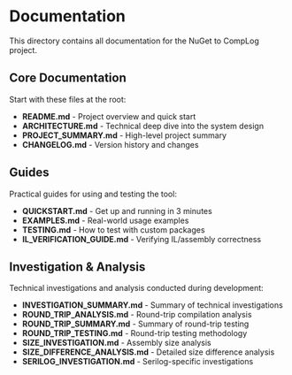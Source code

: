 # Documentation

This directory contains all documentation for the NuGet to CompLog project.

## Core Documentation

Start with these files at the root:
- **README.md** - Project overview and quick start
- **ARCHITECTURE.md** - Technical deep dive into the system design
- **PROJECT_SUMMARY.md** - High-level project summary
- **CHANGELOG.md** - Version history and changes

## Guides

Practical guides for using and testing the tool:
- **QUICKSTART.md** - Get up and running in 3 minutes
- **EXAMPLES.md** - Real-world usage examples
- **TESTING.md** - How to test with custom packages
- **IL_VERIFICATION_GUIDE.md** - Verifying IL/assembly correctness

## Investigation & Analysis

Technical investigations and analysis conducted during development:
- **INVESTIGATION_SUMMARY.md** - Summary of technical investigations
- **ROUND_TRIP_ANALYSIS.md** - Round-trip compilation analysis
- **ROUND_TRIP_SUMMARY.md** - Summary of round-trip testing
- **ROUND_TRIP_TESTING.md** - Round-trip testing methodology
- **SIZE_INVESTIGATION.md** - Assembly size analysis
- **SIZE_DIFFERENCE_ANALYSIS.md** - Detailed size difference analysis
- **SERILOG_INVESTIGATION.md** - Serilog-specific investigations
